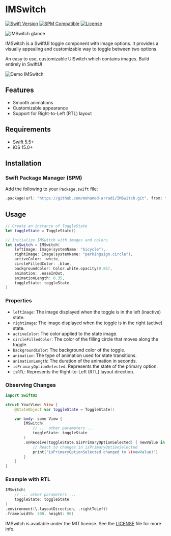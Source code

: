 
# IMSwitch 

[![Swift Version](https://img.shields.io/badge/Swift-5.0-orange.svg)](https://swift.org)
[![SPM Compatible](https://img.shields.io/badge/SPM-compatible-brightgreen.svg)](https://swift.org/package-manager/)
[![License](https://img.shields.io/badge/License-MIT-blue.svg)](LICENSE)


![lMSwitch glance](https://github.com/mohamed-arradi/IMSwitch/blob/version/v1.0.0/imgs/switch-hstacks.png)

IMSwitch is a SwiftUI toggle component with image options. It provides a visually appealing and customizable way to toggle between two options.

An easy to use, customizable UISwitch which contains images. Build entirely in SwiftUI

![Demo IMSwitch](https://github.com/mohamed-arradi/IMSwitch/blob/version/v1.0.0/imgs/iphone-demo-switch.png)
## Features

- Smooth animations
- Customizable appearance
- Support for Right-to-Left (RTL) layout

## Requirements

- Swift 5.5+
- iOS 15.0+

## Installation

### Swift Package Manager (SPM)

Add the following to your `Package.swift` file:

```swift
.package(url: "https://github.com/mohamed-arradi/IMSwitch.git", from: "1.0.0")
```

## Usage

```swift
// Create an instance of ToggleState
let toggleState = ToggleState()

// Initialize IMSwitch with images and colors
let imSwitch = IMSwitch(
    leftImage: Image(systemName: "bicycle"),
    rightImage: Image(systemName: "parkingsign.circle"),
    activeColor: .white,
    circleFilledColor: .blue,
    backgroundColor: Color.white.opacity(0.85),
    animation: .easeInOut,
    animationLength: 0.35,
    toggleState: toggleState
)
```

### Properties

-   `leftImage`: The image displayed when the toggle is in the left (inactive) state.
-   `rightImage`: The image displayed when the toggle is in the right (active) state.
-   `activeColor`: The color applied to the state image.
-   `circleFilledColor`: The color of the filling circle that moves along the toggle.
-   `backgroundColor`: The background color of the toggle.
-   `animation`: The type of animation used for state transitions.
-   `animationLength`: The duration of the animation in seconds.
-   `isPrimaryOptionSelected`: Represents the state of the primary option.
-   `isRTL`: Represents the Right-to-Left (RTL) layout direction.

### Observing Changes
```swift
import SwiftUI

struct YourView: View {
    @StateObject var toggleState = ToggleState()

    var body: some View {
        IMSwitch(
            // ... other parameters ...
            toggleState: toggleState
        )
        .onReceive(toggleState.$isPrimaryOptionSelected) { newValue in
            // React to changes in isPrimaryOptionSelected
            print("isPrimaryOptionSelected changed to \(newValue)")
        }
    }
}
```


### Example with RTL

```swift
IMSwitch(
    // ... other parameters ...
    toggleState: toggleState
)
.environment(\.layoutDirection, .rightToLeft)
.frame(width: 300, height: 90)
```
IMSwitch is available under the MIT license. 
See the [LICENSE](https://github.com/mohamed-arradi/IMSwitch/blob/main/LICENSE) file for more info.
